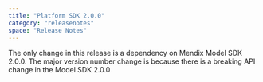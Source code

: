 ```yaml
---
title: "Platform SDK 2.0.0"
category: "releasenotes"
space: "Release Notes"
---
```

The only change in this release is a dependency on Mendix Model SDK 2.0.0\. The major version number change is because there is a breaking API change in the Model SDK 2.0.0
